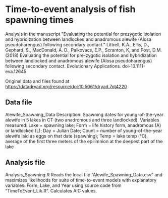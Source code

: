 # Time-to-event analysis of fish spawning times

Analysis in the manuscript "Evaluating the potential for prezygotic isolation and hybridization between landlocked and anadromous alewife (Alosa pseudoharengus) following secondary contact." 
Littrell,	K.A.,	Ellis,	D.,	Gephard,	S.,	MacDonald,	A.	D.,	Palkovacs,	E.P.,	Scranton,	K,	and	
Post,	D.M.	(2018)	Evaluating	the	potential	for	pre-zygotic	isolation	and	
hybridization	between	landlocked	and	anadromous	alewife	(Alosa	pseudoharengus)	
following	secondary	contact.	Evolutionary	Applications.	doi-10.1111-eva.12645

Original data and files found at https://datadryad.org/resource/doi:10.5061/dryad.7qt4220

## Data	file

Alewife_Spawning_Data
Description:	Spawning	dates	for	young-of-the-year	alewife	in 5	lakes	in	CT	(two	anadromous	and	three	landlocked). Variables measured: Lake	=	spawning	lake; Form	=	life	history	form,	anadromous	(A)	or	landlocked	(L); Day	=	Julian	Date; Count	=	number	of	young-of-the-year	alewife	laid	as	eggs	on	that	date (spawning); Temp	=	lake	temp	(°C),	average	of the	first	three	meters	of	the	epilimnion at	the	 deepest	part	of	the	lake

## Analysis file

Analysis_Spawning.R
Reads	the	local	file	“Alewife_Spawning_Data.csv”	and	maximizes	likelihoods	for	suite	 of	time-to-event	models	with	explanatory	variables:	Form,	Lake,	and	Year	using	 source	code	from	“TimeToEvent_Lik.R”.	Calculates	AIC	values.


